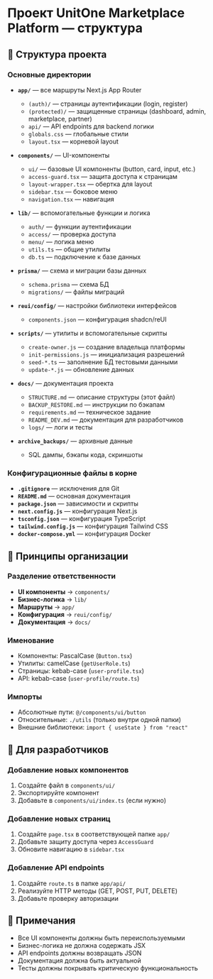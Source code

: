 # Проект UnitOne Marketplace Platform — структура

## 📁 Структура проекта

### Основные директории

- **`app/`** — все маршруты Next.js App Router
  - `(auth)/` — страницы аутентификации (login, register)
  - `(protected)/` — защищенные страницы (dashboard, admin, marketplace, partner)
  - `api/` — API endpoints для backend логики
  - `globals.css` — глобальные стили
  - `layout.tsx` — корневой layout

- **`components/`** — UI-компоненты
  - `ui/` — базовые UI компоненты (button, card, input, etc.)
  - `access-guard.tsx` — защита доступа к страницам
  - `layout-wrapper.tsx` — обертка для layout
  - `sidebar.tsx` — боковое меню
  - `navigation.tsx` — навигация

- **`lib/`** — вспомогательные функции и логика
  - `auth/` — функции аутентификации
  - `access/` — проверка доступа
  - `menu/` — логика меню
  - `utils.ts` — общие утилиты
  - `db.ts` — подключение к базе данных

- **`prisma/`** — схема и миграции базы данных
  - `schema.prisma` — схема БД
  - `migrations/` — файлы миграций

- **`reui/config/`** — настройки библиотеки интерфейсов
  - `components.json` — конфигурация shadcn/reUI

- **`scripts/`** — утилиты и вспомогательные скрипты
  - `create-owner.js` — создание владельца платформы
  - `init-permissions.js` — инициализация разрешений
  - `seed-*.ts` — заполнение БД тестовыми данными
  - `update-*.js` — обновление данных

- **`docs/`** — документация проекта
  - `STRUCTURE.md` — описание структуры (этот файл)
  - `BACKUP_RESTORE.md` — инструкции по бэкапам
  - `requirements.md` — техническое задание
  - `README_DEV.md` — документация для разработчиков
  - `logs/` — логи и тесты

- **`archive_backups/`** — архивные данные
  - SQL дампы, бэкапы кода, скриншоты

### Конфигурационные файлы в корне

- **`.gitignore`** — исключения для Git
- **`README.md`** — основная документация
- **`package.json`** — зависимости и скрипты
- **`next.config.js`** — конфигурация Next.js
- **`tsconfig.json`** — конфигурация TypeScript
- **`tailwind.config.js`** — конфигурация Tailwind CSS
- **`docker-compose.yml`** — конфигурация Docker

## 🎯 Принципы организации

### Разделение ответственности
- **UI компоненты** → `components/`
- **Бизнес-логика** → `lib/`
- **Маршруты** → `app/`
- **Конфигурация** → `reui/config/`
- **Документация** → `docs/`

### Именование
- Компоненты: PascalCase (`Button.tsx`)
- Утилиты: camelCase (`getUserRole.ts`)
- Страницы: kebab-case (`user-profile.tsx`)
- API: kebab-case (`user-profile/route.ts`)

### Импорты
- Абсолютные пути: `@/components/ui/button`
- Относительные: `./utils` (только внутри одной папки)
- Внешние библиотеки: `import { useState } from "react"`

## 🚀 Для разработчиков

### Добавление новых компонентов
1. Создайте файл в `components/ui/`
2. Экспортируйте компонент
3. Добавьте в `components/ui/index.ts` (если нужно)

### Добавление новых страниц
1. Создайте `page.tsx` в соответствующей папке `app/`
2. Добавьте защиту доступа через `AccessGuard`
3. Обновите навигацию в `sidebar.tsx`

### Добавление API endpoints
1. Создайте `route.ts` в папке `app/api/`
2. Реализуйте HTTP методы (GET, POST, PUT, DELETE)
3. Добавьте проверку авторизации

## 📝 Примечания

- Все UI компоненты должны быть переиспользуемыми
- Бизнес-логика не должна содержать JSX
- API endpoints должны возвращать JSON
- Документация должна быть актуальной
- Тесты должны покрывать критическую функциональность
